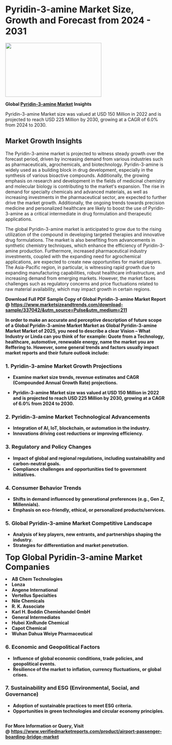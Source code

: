 <H1>Pyridin-3-amine Market Size, Growth and Forecast from 2024 - 2031</H1><img class="aligncenter size-medium wp-image-584254" src="https://thirdeyenews.in/wp-content/uploads/2024/09/Global-Market-Research-300x168.jpeg" alt="" width="300" height="168" /><p><strong>Global&nbsp;<a href="https://www.marketsizeandtrends.com/download-sample/337042/&amp;utm_source=Pulse&amp;utm_medium=211">Pyridin-3-amine Market</a> Insights</strong></p><p>Pyridin-3-amine Market size was valued at USD 150 Million in 2022 and is projected to reach USD 225 Million by 2030, growing at a CAGR of 6.0% from 2024 to 2030.</p><p><h2>Market Growth Insights</h2> <p>The Pyridin-3-amine market is projected to witness steady growth over the forecast period, driven by increasing demand from various industries such as pharmaceuticals, agrochemicals, and biotechnology. Pyridin-3-amine is widely used as a building block in drug development, especially in the synthesis of various bioactive compounds. Additionally, the growing emphasis on research and development in the fields of medicinal chemistry and molecular biology is contributing to the market's expansion. The rise in demand for specialty chemicals and advanced materials, as well as increasing investments in the pharmaceutical sector, are expected to further drive the market growth. Additionally, the ongoing trends towards precision medicine and personalized healthcare are likely to boost the use of Pyridin-3-amine as a critical intermediate in drug formulation and therapeutic applications.</p> <p><strong></strong></p> <p>The global Pyridin-3-amine market is anticipated to grow due to the rising utilization of the compound in developing targeted therapies and innovative drug formulations. The market is also benefiting from advancements in synthetic chemistry techniques, which enhance the efficiency of Pyridin-3-amine production. Furthermore, increased pharmaceutical industry investments, coupled with the expanding need for agrochemical applications, are expected to create new opportunities for market players. The Asia-Pacific region, in particular, is witnessing rapid growth due to expanding manufacturing capabilities, robust healthcare infrastructure, and increasing demand from emerging markets. However, the market faces challenges such as regulatory concerns and price fluctuations related to raw material availability, which may impact growth in certain regions. <p><strong></p><p><span class=""><strong>Download Full PDF Sample Copy of Global Pyridin-3-amine Market Report</strong> @ <a href="https://www.marketsizeandtrends.com/download-sample/337042/&amp;utm_source=Pulse&amp;utm_medium=211" target="_blank">https://www.marketsizeandtrends.com/download-sample/337042/&amp;utm_source=Pulse&amp;utm_medium=211</a></span></p><p>In order to make an accurate and perceptive description of future scope of a Global&nbsp;Pyridin-3-amine Market Market as Global&nbsp;Pyridin-3-amine Market Market of 2025, you need to describe a clear Vision &ndash; What Industry or Linda can you think of for example: Quote from a Technology, healthcare, automotive, renewable energy, name the market you are Reffering to. However, some general trends and factors usually impact market reports and their future outlook include:</p><h3>1.&nbsp;<strong>Pyridin-3-amine Market Growth Projections</strong></h3><ul><li>Examine market size trends, revenue estimates and CAGR (Compounded Annual Growth Rate) projections.</li><li><p>Pyridin-3-amine Market size was valued at USD 150 Million in 2022 and is projected to reach USD 225 Million by 2030, growing at a CAGR of 6.0% from 2024 to 2030.</p></li></ul><h3>2.&nbsp;<strong>Pyridin-3-amine Market Technological Advancements</strong></h3><ul><li>Integration of AI, IoT, blockchain, or automation in the industry.</li><li>Innovations driving cost reductions or improving efficiency.</li></ul><h3>3.&nbsp;<strong>Regulatory and Policy Changes</strong></h3><ul><li>Impact of global and regional regulations, including sustainability and carbon-neutral goals.</li><li>Compliance challenges and opportunities tied to government initiatives.</li></ul><h3>4.&nbsp;<strong>Consumer Behavior Trends</strong></h3><ul><li>Shifts in demand influenced by generational preferences (e.g., Gen Z, Millennials).</li><li>Emphasis on eco-friendly, ethical, or personalized products/services.</li></ul><h3>5.&nbsp;<strong>Global Pyridin-3-amine Market Competitive Landscape</strong></h3><ul><li>Analysis of key players, new entrants, and partnerships shaping the industry.</li><li>Strategies for differentiation and market penetration.</li></ul><p data-pm-slice="1 1 []"><span style="color: inherit; font-family: inherit; font-size: 25px;">Top Global Pyridin-3-amine Market Companies</span></p><div class="" data-test-id=""><p><li>AB Chem Technologies</li><li> Lonza</li><li> Angene International</li><li> Vertellus Specialties</li><li> Nile Chemicals</li><li> R. K. Associate</li><li> Karl H. Boddin Chemiehandel GmbH</li><li> General Intermediates</li><li> Hubei XinRunde Chemical</li><li> Capot Chemical</li><li> Wuhan Dahua Weiye Pharmaceutical</li></p></div><h3>6.&nbsp;<strong>Economic and Geopolitical Factors</strong></h3><ul><li>Influence of global economic conditions, trade policies, and geopolitical events.</li><li>Resilience of the market to inflation, currency fluctuations, or global crises.</li></ul><h3>7.&nbsp;<strong>Sustainability and ESG (Environmental, Social, and Governance)</strong></h3><ul><li>Adoption of sustainable practices to meet ESG criteria.</li><li>Opportunities in green technologies and circular economy principles.</li></ul><h2><strong style="font-size: 14px;">For More Information or Query, Visit @&nbsp;</strong><a style="background-color: #ffffff; font-size: 14px;" href="https://www.marketsizeandtrends.com/report/pyridin-3-amine-market/" target="_blank">https://www.verifiedmarketreports.com/product/airport-passenger-boarding-bridge-market</a></h2>
